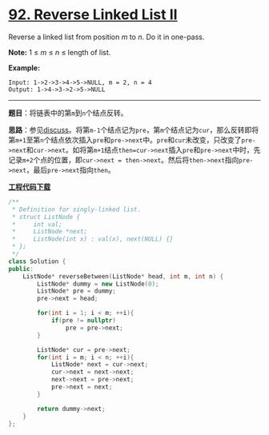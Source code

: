 # [92. Reverse Linked List II](https://leetcode.com/problems/reverse-linked-list-ii/)

Reverse a linked list from position *m* to *n*. Do it in one-pass.

**Note:** 1 ≤ *m* ≤ *n* ≤ length of list.

**Example:**

```
Input: 1->2->3->4->5->NULL, m = 2, n = 4
Output: 1->4->3->2->5->NULL
```

-----

**题目**：将链表中的第`m`到`n`个结点反转。

**思路**：参见[discuss](https://leetcode.com/problems/reverse-linked-list-ii/discuss/30666/Simple-Java-solution-with-clear-explanation)。将第`m-1`个结点记为`pre`，第`m`个结点记为`cur`，那么反转即将第`m+1`至第`n`个结点依次插入`pre`和`pre->next`中。`pre`和`cur`未改变，只改变了`pre->next`和`cur->next`。如将第`m+1`结点`then=cur->next`插入`pre`和`pre->next`中时，先记录`m+2`个点的位置，即`cur->next = then->next`。然后将`then->next`指向`pre->next`，最后`pre->next`指向`then`。

[**工程代码下载**](https://github.com/shenkh/leetcode)

```cpp
/**
 * Definition for singly-linked list.
 * struct ListNode {
 *     int val;
 *     ListNode *next;
 *     ListNode(int x) : val(x), next(NULL) {}
 * };
 */
class Solution {
public:
    ListNode* reverseBetween(ListNode* head, int m, int n) {
        ListNode* dummy = new ListNode(0);
        ListNode* pre = dummy;
        pre->next = head;

        for(int i = 1; i < m; ++i){
            if(pre != nullptr)
                pre = pre->next;
        }

        ListNode* cur = pre->next;
        for(int i = m; i < n; ++i){
            ListNode* next = cur->next;
            cur->next = next->next;
            next->next = pre->next;
            pre->next = next;
        }

        return dummy->next;
    }
};
```
